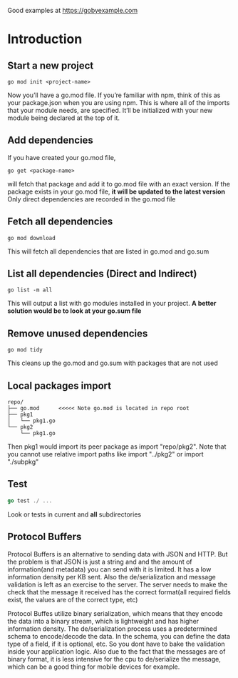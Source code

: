 Good examples at https://gobyexample.com

# Introduction 
## Start a new project
```
go mod init <project-name>
```
Now you’ll have a go.mod file. If you’re familiar with npm, think of this as your package.json when you are using npm. This is where all of the imports that your module needs, are specified. It’ll be initialized with your new module being declared at the top of it.

## Add dependencies
If you have created your go.mod file, 
```
go get <package-name>
```
will fetch that package and add it to go.mod file with an exact version.
If the package exists in your go.mod file, **it will be updated to the latest version**
Only direct dependencies are recorded in the go.mod file

## Fetch all dependencies
```
go mod download
```
This will fetch all dependencies that are listed in go.mod and go.sum

## List all dependencies (Direct and Indirect)
```
go list -m all
```
This will output a list with go modules installed in your project.
**A better solution would be to look at your go.sum file**

## Remove unused dependencies 
```
go mod tidy
```
This cleans up the go.mod and go.sum with packages that are not used

## Local packages import
```
repo/
├── go.mod      <<<<< Note go.mod is located in repo root
├── pkg1
│   └── pkg1.go
└── pkg2
    └── pkg1.go
```
Then pkg1 would import its peer package as import "repo/pkg2". Note that you cannot use relative import paths like import "../pkg2" or import "./subpkg"

## Test
```go
go test ./ ...
```
Look or tests in current and **all** subdirectories


## Protocol Buffers

Protocol Buffers is an alternative to sending data with JSON and HTTP. But the problem is that JSON is just a string and and the amount of information(and metadata) you can send with it is limited. It has a low information density per KB sent. Also the de/serialization and message validation is left as an exercise to the server. The server needs to make the check that the message it received has the correct format(all required fields exist, the values are of the correct type, etc)

Protocol Buffes utilize binary serialization, which means that they encode the data into a binary stream, which is lightweight and has higher information density.
The de/serialization process uses a predetermined schema to encode/decode the data. In the schema, you can define the data type of a field, if it is optional, etc. So you dont have to bake the validation inside your application logic.
Also due to the fact that the messages are of binary format, it is less intensive for the cpu to de/serialize the message, which can be a good thing for mobile devices for example. 

